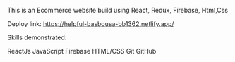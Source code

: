 This is an Ecommerce website build using React, Redux, Firebase, Html,Css

Deploy link: https://helpful-basbousa-bb1362.netlify.app/



Skills demonstrated:

 ReactJs
 JavaScript
 Firebase
 HTML/CSS
 Git
 GitHub
